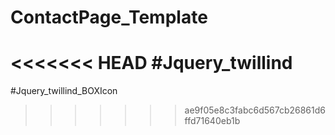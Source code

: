 # ContactPage_Template
<<<<<<< HEAD
#Jquery_twillind
=======
#Jquery_twillind_BOXIcon
>>>>>>> ae9f05e8c3fabc6d567cb26861d6ffd71640eb1b
